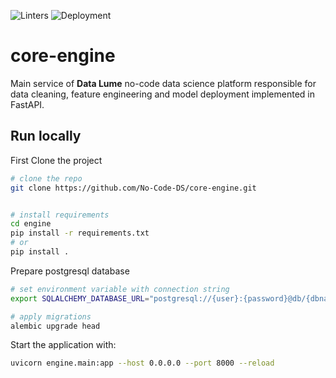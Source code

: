 ![Linters](https://github.com/No-Code-DS/core-engine/actions/workflows/tox.yml/badge.svg)
![Deployment](https://github.com/No-Code-DS/core-engine/actions/workflows/docker-deploy.yml/badge.svg?branch=main)

# core-engine

Main service of **Data Lume** no-code data science platform responsible for data cleaning, feature engineering and model deployment implemented in FastAPI.

## Run locally

First Clone the project

```sh
# clone the repo
git clone https://github.com/No-Code-DS/core-engine.git


# install requirements
cd engine
pip install -r requirements.txt
# or
pip install .
```

Prepare postgresql database

```sh
# set environment variable with connection string
export SQLALCHEMY_DATABASE_URL="postgresql://{user}:{password}@db/{dbname}"

# apply migrations
alembic upgrade head 
```

Start the application with:
```sh
uvicorn engine.main:app --host 0.0.0.0 --port 8000 --reload
```
